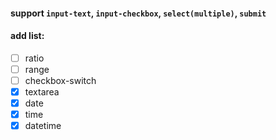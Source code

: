 #### support `input-text`, `input-checkbox`, `select(multiple)`, `submit`

#### add list:

-[ ] ratio
-[ ] range
-[ ] checkbox-switch
-[x] textarea
-[x] date
-[x] time
-[x] datetime
